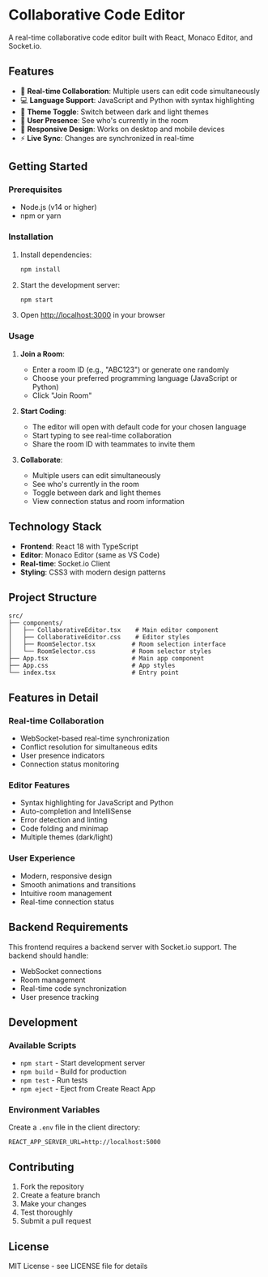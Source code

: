 # Collaborative Code Editor

A real-time collaborative code editor built with React, Monaco Editor, and Socket.io.

## Features

- 🚀 **Real-time Collaboration**: Multiple users can edit code simultaneously
- 💻 **Language Support**: JavaScript and Python with syntax highlighting
- 🌙 **Theme Toggle**: Switch between dark and light themes
- 👥 **User Presence**: See who's currently in the room
- 📱 **Responsive Design**: Works on desktop and mobile devices
- ⚡ **Live Sync**: Changes are synchronized in real-time

## Getting Started

### Prerequisites

- Node.js (v14 or higher)
- npm or yarn

### Installation

1. Install dependencies:
   ```bash
   npm install
   ```

2. Start the development server:
   ```bash
   npm start
   ```

3. Open [http://localhost:3000](http://localhost:3000) in your browser

### Usage

1. **Join a Room**:
   - Enter a room ID (e.g., "ABC123") or generate one randomly
   - Choose your preferred programming language (JavaScript or Python)
   - Click "Join Room"

2. **Start Coding**:
   - The editor will open with default code for your chosen language
   - Start typing to see real-time collaboration
   - Share the room ID with teammates to invite them

3. **Collaborate**:
   - Multiple users can edit simultaneously
   - See who's currently in the room
   - Toggle between dark and light themes
   - View connection status and room information

## Technology Stack

- **Frontend**: React 18 with TypeScript
- **Editor**: Monaco Editor (same as VS Code)
- **Real-time**: Socket.io Client
- **Styling**: CSS3 with modern design patterns

## Project Structure

```
src/
├── components/
│   ├── CollaborativeEditor.tsx    # Main editor component
│   ├── CollaborativeEditor.css    # Editor styles
│   ├── RoomSelector.tsx          # Room selection interface
│   └── RoomSelector.css          # Room selector styles
├── App.tsx                       # Main app component
├── App.css                       # App styles
└── index.tsx                     # Entry point
```

## Features in Detail

### Real-time Collaboration
- WebSocket-based real-time synchronization
- Conflict resolution for simultaneous edits
- User presence indicators
- Connection status monitoring

### Editor Features
- Syntax highlighting for JavaScript and Python
- Auto-completion and IntelliSense
- Error detection and linting
- Code folding and minimap
- Multiple themes (dark/light)

### User Experience
- Modern, responsive design
- Smooth animations and transitions
- Intuitive room management
- Real-time connection status

## Backend Requirements

This frontend requires a backend server with Socket.io support. The backend should handle:

- WebSocket connections
- Room management
- Real-time code synchronization
- User presence tracking

## Development

### Available Scripts

- `npm start` - Start development server
- `npm build` - Build for production
- `npm test` - Run tests
- `npm eject` - Eject from Create React App

### Environment Variables

Create a `.env` file in the client directory:

```env
REACT_APP_SERVER_URL=http://localhost:5000
```

## Contributing

1. Fork the repository
2. Create a feature branch
3. Make your changes
4. Test thoroughly
5. Submit a pull request

## License

MIT License - see LICENSE file for details
